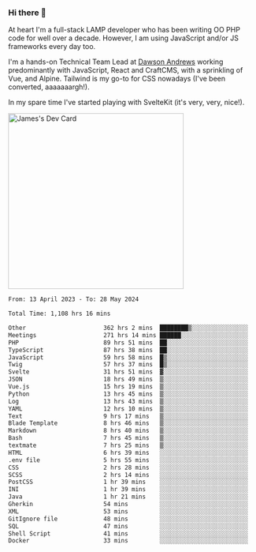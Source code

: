 ### Hi there 👋

<!--
**JamesNock/JamesNock** is a ✨ _special_ ✨ repository because its `README.md` (this file) appears on your GitHub profile.

Here are some ideas to get you started:

- 🔭 I’m currently working on ...
- 🌱 I’m currently learning ...
- 👯 I’m looking to collaborate on ...
- 🤔 I’m looking for help with ...
- 💬 Ask me about ...
- 📫 How to reach me: ...
- 😄 Pronouns: ...
- ⚡ Fun fact: ...
-->
At heart I'm a full-stack LAMP developer who has been writing OO PHP code for well over a decade. However, I am using JavaScript and/or JS frameworks every day too.

I'm a hands-on Technical Team Lead at [Dawson Andrews](https://www.dawsonandrews.com/) working predominantly with JavaScript, React and CraftCMS, with a sprinkling of Vue, and Alpine. Tailwind is my go-to for CSS nowadays (I've been converted, aaaaaaargh!).

In my spare time I've started playing with SvelteKit (it's very, very, nice!).

<a href="https://app.daily.dev/h2onock"><img src="https://api.daily.dev/devcards/v2/XQraFlxE3JPWOlcSuOB2K.png?type=default&r=18u" width="356" alt="James's Dev Card"/></a>

<!--START_SECTION:waka-->

```txt
From: 13 April 2023 - To: 28 May 2024

Total Time: 1,108 hrs 16 mins

Other                      362 hrs 2 mins  ████████▒░░░░░░░░░░░░░░░░   32.67 %
Meetings                   271 hrs 14 mins ██████░░░░░░░░░░░░░░░░░░░   24.48 %
PHP                        89 hrs 51 mins  ██░░░░░░░░░░░░░░░░░░░░░░░   08.11 %
TypeScript                 87 hrs 38 mins  ██░░░░░░░░░░░░░░░░░░░░░░░   07.91 %
JavaScript                 59 hrs 58 mins  █▒░░░░░░░░░░░░░░░░░░░░░░░   05.41 %
Twig                       57 hrs 37 mins  █▒░░░░░░░░░░░░░░░░░░░░░░░   05.20 %
Svelte                     31 hrs 51 mins  ▓░░░░░░░░░░░░░░░░░░░░░░░░   02.87 %
JSON                       18 hrs 49 mins  ▒░░░░░░░░░░░░░░░░░░░░░░░░   01.70 %
Vue.js                     15 hrs 19 mins  ▒░░░░░░░░░░░░░░░░░░░░░░░░   01.38 %
Python                     13 hrs 45 mins  ▒░░░░░░░░░░░░░░░░░░░░░░░░   01.24 %
Log                        13 hrs 43 mins  ▒░░░░░░░░░░░░░░░░░░░░░░░░   01.24 %
YAML                       12 hrs 10 mins  ▒░░░░░░░░░░░░░░░░░░░░░░░░   01.10 %
Text                       9 hrs 17 mins   ▒░░░░░░░░░░░░░░░░░░░░░░░░   00.84 %
Blade Template             8 hrs 46 mins   ▒░░░░░░░░░░░░░░░░░░░░░░░░   00.79 %
Markdown                   8 hrs 40 mins   ▒░░░░░░░░░░░░░░░░░░░░░░░░   00.78 %
Bash                       7 hrs 45 mins   ▒░░░░░░░░░░░░░░░░░░░░░░░░   00.70 %
textmate                   7 hrs 25 mins   ▒░░░░░░░░░░░░░░░░░░░░░░░░   00.67 %
HTML                       6 hrs 39 mins   ░░░░░░░░░░░░░░░░░░░░░░░░░   00.60 %
.env file                  5 hrs 55 mins   ░░░░░░░░░░░░░░░░░░░░░░░░░   00.53 %
CSS                        2 hrs 28 mins   ░░░░░░░░░░░░░░░░░░░░░░░░░   00.22 %
SCSS                       2 hrs 14 mins   ░░░░░░░░░░░░░░░░░░░░░░░░░   00.20 %
PostCSS                    1 hr 39 mins    ░░░░░░░░░░░░░░░░░░░░░░░░░   00.15 %
INI                        1 hr 39 mins    ░░░░░░░░░░░░░░░░░░░░░░░░░   00.15 %
Java                       1 hr 21 mins    ░░░░░░░░░░░░░░░░░░░░░░░░░   00.12 %
Gherkin                    54 mins         ░░░░░░░░░░░░░░░░░░░░░░░░░   00.08 %
XML                        53 mins         ░░░░░░░░░░░░░░░░░░░░░░░░░   00.08 %
GitIgnore file             48 mins         ░░░░░░░░░░░░░░░░░░░░░░░░░   00.07 %
SQL                        47 mins         ░░░░░░░░░░░░░░░░░░░░░░░░░   00.07 %
Shell Script               41 mins         ░░░░░░░░░░░░░░░░░░░░░░░░░   00.06 %
Docker                     33 mins         ░░░░░░░░░░░░░░░░░░░░░░░░░   00.05 %
```

<!--END_SECTION:waka-->

